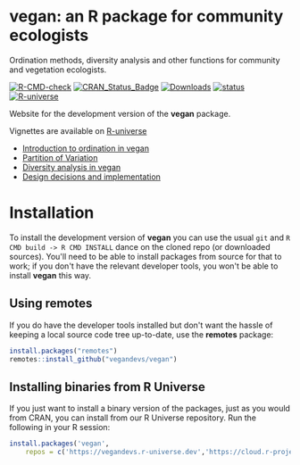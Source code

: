 # vegan: an R package for community ecologists

Ordination methods, diversity analysis and other functions for community and
vegetation ecologists.

<!-- badges: start -->
[![R-CMD-check](https://github.com/vegandevs/vegan/actions/workflows/R-CMD-check.yaml/badge.svg)](https://github.com/vegandevs/vegan/actions/workflows/R-CMD-check.yaml)
[![CRAN\_Status\_Badge](https://www.r-pkg.org/badges/version/vegan)](https://cran.r-project.org/package=vegan)
[![Downloads](https://cranlogs.r-pkg.org/badges/grand-total/vegan)](https://cran.rstudio.com/web/packages/vegan/index.html)
[![status](https://tinyverse.netlify.app/badge/vegan)](https://CRAN.R-project.org/package=vegan)
[![R-universe](https://vegandevs.r-universe.dev/badges/vegan)](https://vegandevs.r-universe.dev/vegan)
<!-- badges: end -->

Website for the development version of the **vegan** package.

Vignettes are available on [R-universe](https://vegandevs.r-universe.dev/vegan)

* [Introduction to ordination in vegan](https://vegandevs.r-universe.dev/vegan/doc/intro-vegan.pdf)
* [Partition of Variation](https://vegandevs.r-universe.dev/vegan/doc/partitioning.pdf)
* [Diversity analysis in vegan](https://vegandevs.r-universe.dev/vegan/doc/diversity-vegan.pdf)
* [Design decisions and implementation](https://vegandevs.r-universe.dev/vegan/doc/decision-vegan.pdf)



# Installation

To install the development version of **vegan** you can use the usual `git` and `R CMD build -> R CMD INSTALL` dance on the cloned repo (or downloaded sources). You'll need to be able to install packages from source for that to work; if you don't have the relevant developer tools, you won't be able to install **vegan** this way.

## Using **remotes**

If you do have the developer tools installed but don't want the hassle of keeping a local source code tree up-to-date, use the **remotes** package:

```r
install.packages("remotes")
remotes::install_github("vegandevs/vegan")
```

## Installing binaries from R Universe

If you just want to install a binary version of the packages, just as you would from CRAN, you can install from our R Universe repository. Run the following in your R session:

```r
install.packages('vegan',
    repos = c('https://vegandevs.r-universe.dev','https://cloud.r-project.org'))
```

